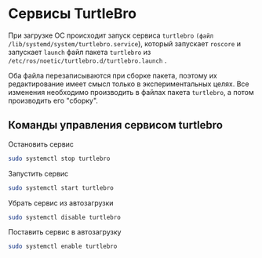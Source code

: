 # Сервисы TurtleBro

При загрузке ОС происходит запуск сервиса `turtlebro` `(файл /lib/systemd/system/turtlebro.service`\), который запускает `roscore` и запускает `launch` файл пакета `turtlebro` из `/etc/ros/noetic/turtlebro.d/turtlebro.launch` . 

Оба файла перезаписываются при сборке пакета, поэтому их редактирование имеет смысл только в экспериментальных целях. Все изменения необходимо производить в файлах пакета `turtlebro`, а потом производить его "сборку".

## Команды управления сервисом turtlebro

Остановить сервис

```bash
sudo systemctl stop turtlebro
```

Запустить сервис

```bash
sudo systemctl start turtlebro
```

Убрать сервис из автозагрузки

```bash
sudo systemctl disable turtlebro
```

Поставить сервис в автозагрузку

```bash
sudo systemctl enable turtlebro
```


